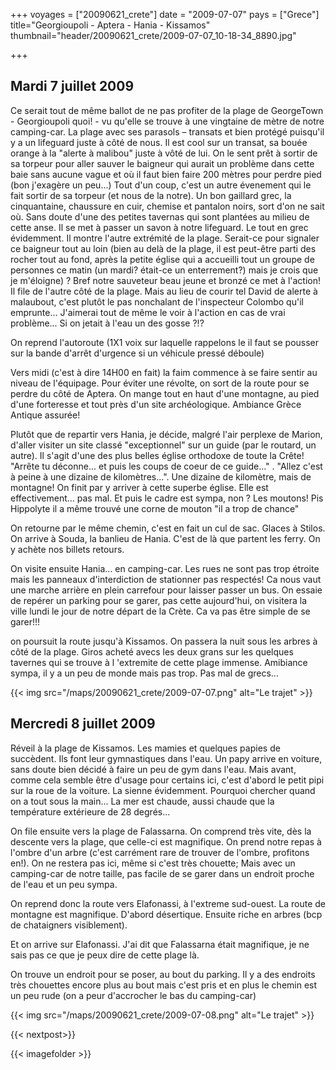 +++
voyages = ["20090621_crete"]
date = "2009-07-07"
pays = ["Grece"]
title="Georgioupoli  - Aptera - Hania - Kissamos"
thumbnail="header/20090621_crete/2009-07-07_10-18-34_8890.jpg"

+++


## Mardi 7 juillet 2009

Ce serait tout de même ballot de ne pas profiter de la plage de GeorgeTown -  Georgioupoli quoi! - vu qu'elle se trouve à une vingtaine de mètre de notre camping-car. La plage avec ses parasols – transats et bien protégé puisqu'il y a un lifeguard juste à côté de nous. Il est cool sur un transat, sa bouée orange à la "alerte à malibou" juste à vôté de lui. On le sent prêt à sortir de sa torpeur pour aller sauver le baigneur qui aurait un problème dans cette baie sans aucune vague et où il faut bien faire 200 mètres pour perdre pied (bon j'exagère un peu...) Tout d'un coup, c'est un autre évenement qui le fait sortir de sa torpeur (et nous de la notre). Un bon gaillard grec, la cinquantaine, chaussure en cuir, chemise et pantalon noirs, sort d'on ne sait où. Sans doute d'une des petites tavernas qui sont plantées au milieu de cette anse. Il se met à passer un savon à notre lifeguard. Le tout en grec évidemment. Il montre l'autre extrémité de la plage. Serait-ce pour signaler ce baigneur tout au loin (bien au delà de la plage, il est peut-être parti des rocher tout au fond, après la petite église qui a accueilli tout un groupe de personnes ce matin (un mardi? était-ce un enterrement?) mais je crois que je m'éloigne) ? Bref notre sauveteur beau jeune et bronzé ce met à l'action! Il file de l'autre côté de la plage. Mais au lieu de courir tel David de alerte à malaubout, c'est plutôt le pas nonchalant de l'inspecteur Colombo qu'il emprunte... J'aimerai tout de même le voir à l'action en cas de vrai problème... Si on jetait à l'eau un des gosse ?!?

On reprend l'autoroute (1X1 voix sur laquelle rappelons le il faut se pousser sur la bande d'arrêt d'urgence si un véhicule pressé déboule)

Vers midi (c'est à dire 14H00 en fait) la faim commence à se faire sentir au niveau de l'équipage. Pour éviter une révolte, on sort de la route pour se perdre du côté de Aptera. On mange tout en haut d'une montagne, au pied d'une forteresse et tout près d'un site archéologique. Ambiance Grèce Antique assurée!

Plutôt que de repartir vers Hania, je décide, malgré l'air perplexe de Marion, d'aller visiter un site classé "exceptionnel" sur un guide (par le routard, un autre). Il s'agit d'une des plus belles église orthodoxe de toute la Crête! "Arrête tu déconne... et puis les coups de coeur de ce guide..." . "Allez c'est à peine à une dizaine de kilomètres...". Une dizaine de kilomètre, mais de montagne! On finit par y arriver à cette superbe église. Elle est effectivement... pas mal. Et puis le cadre est sympa, non ? Les moutons! Pis Hippolyte il a même trouvé une corne de mouton "il a trop de chance"

On retourne par le même chemin, c'est en fait un cul de sac. Glaces à Stilos. On arrive à Souda, la banlieu de Hania. C'est de là que partent les ferry. On y achète nos billets retours.

On visite ensuite Hania... en camping-car. Les rues ne sont pas trop étroite mais les panneaux d'interdiction de stationner pas respectés! Ca nous vaut une marche arrière en plein carrefour pour laisser passer un bus. On essaie de repérer un parking pour se garer, pas cette aujourd'hui, on visitera la ville lundi le jour de notre départ de la Crète. Ca va pas être simple de se garer!!!

on poursuit la route jusqu'à Kissamos. On passera la nuit sous les arbres à côté de la plage. Giros acheté avecs les deux grans sur les quelques tavernes qui se trouve à l 'extremite de cette plage immense. Amibiance sympa, il y a un peu de monde mais pas trop. Pas mal de grecs...

{{< img src="/maps/20090621_crete/2009-07-07.png" alt="Le trajet" >}}



## Mercredi 8 juillet 2009

Réveil à la plage de Kissamos. Les mamies et quelques papies de succèdent. Ils font leur gymnastiques dans l'eau. Un papy arrive en voiture, sans doute bien décidé à faire un peu de gym dans l'eau. Mais avant, comme cela semble être d'usage pour certains ici, c'est d'abord le petit pipi sur la roue de la voiture. La sienne évidemment. Pourquoi chercher quand on a tout sous la main...
La mer est chaude, aussi chaude que la température extérieure de 28 degrés...

On file ensuite vers la plage de Falassarna. On comprend très vite, dès la descente vers la plage, que celle-ci est magnifique. On prend notre repas à l'ombre d'un arbre (c'est carrément rare de trouver de l'ombre, profitons en!). On ne restera pas ici, même si c'est très chouette; Mais avec un camping-car de notre taille, pas facile de se garer dans un endroit proche de l'eau et un peu sympa.

On reprend donc la route vers Elafonassi, à l'extreme sud-ouest. La route de montagne est magnifique. D'abord désertique. Ensuite riche en arbres (bcp de chataigners visiblement).

Et on arrive sur Elafonassi. J'ai dit que  Falassarna était magnifique, je ne sais pas ce que je peux dire de cette plage là.

On trouve un endroit pour se poser, au bout du parking. Il y a des endroits très chouettes encore plus au bout mais c'est pris et en plus le chemin est un peu rude (on a peur d'accrocher le bas du camping-car)

{{< img src="/maps/20090621_crete/2009-07-08.png" alt="Le trajet" >}}

{{< nextpost>}}

{{< imagefolder  >}}

